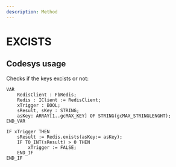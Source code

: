 ```yaml
---
description: Method
---
```


# EXCISTS

## Codesys usage

Checks if the keys excists or not:

```
VAR	
	RedisClient : FbRedis;
	Redis : IClient := RedisClient;
	xTrigger : BOOL;
	sResult, sKey : STRING;
	asKey: ARRAY[1..gcMAX_KEY] OF STRING(gcMAX_STRINGLENGHT); 
END_VAR
```

```
IF xTrigger THEN	
	sResult := Redis.exists(asKey:= asKey);
	IF TO_INT(sResult) > 0 THEN
		xTrigger := FALSE;
	END_IF
END_IF
```
